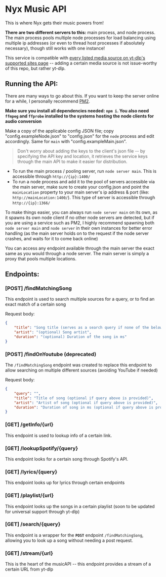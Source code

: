 # Nyx Music API

This is where Nyx gets their music powers from!

**There are two different servers to this:** main process, and node process. The main process pools multiple node processes for load balancing using multiple ip addresses (or even to thread host processes if absolutely necessary), though still works with one instance!

This service is compatible with [every listed media source on yt-dlp's supported sites page](https://github.com/yt-dlp/yt-dlp/blob/master/supportedsites.md) -- adding a certain media source is not issue-worthy of this repo, but rather yt-dlp.

## Running the API:

There are many ways to go about this. If you want to keep the server online for a while, I personally recommend [PM2](https://pm2.keymetrics.io/).

**Make sure you install all dependencies needed: `npm i`. You also need `ffmpeg` and `ffprobe` installed to the systems hosting the node clients for audio conversion**

Make a copy of the applicable config JSON file; copy "config.exampleNode.json" to "config.json" for the `node` process and edit accordingly. Same for `main` with "config.exampleMain.json".

> Don't worry about adding the keys to the client's json file -- by specifying the API key and location, it retrieves the service keys through the main API to make it easier for distribution.

- To run the main process / pooling server, run `node server main`. This is accessible through `http://{ip}:1400/`
- To run a node process and add it to the pool of servers accessible via the main server, make sure to create your config.json and point the `mainLocation` property to your main server's ip address & port (like: `http://mainLocation:1400/`). This type of server is accessible through `http://{ip}:1366/`

To make things easier, you can always run `node server main` on its own, as it spawns its own node client if no other node servers are detected, but if you are using a service such as PM2, I highly recommend spawning both `node server main` and `node server` in their own instances for better error handling (as the main server holds on to the request if the node server crashes, and waits for it to come back online)

You can access any endpoint available through the main server the exact same as you would through a node server. The main server is simply a proxy that pools multiple locations.

## Endpoints:

### [POST] /findMatchingSong

This endpoint is used to search multiple sources for a query, or to find an exact match of a certain song

Request body:

```json
{
    "title": "Song title (serves as a search query if none of the below are included)",
    "artist": "(optional) Song artist",
    "duration": "(optional) Duration of the song in ms"
}
```

### [POST] /findOnYoutube (deprecated)

The `/findMatchingSong` endpoint was created to replace this endpoint to allow searching on multiple different sources (avoiding YouTube if needed)

Request body:

```json
{
    "query": "",
    "title": "Title of song (optional if query above is provided)",
    "artist": "Artist of song (optional if query above is provided)",
    "duration": "Duration of song in ms (optional if query above is provided)"
}
```

### [GET] /getInfo/{url}

This endpoint is used to lookup info of a certain link.

### [GET] /lookupSpotify/{query}

This endpoint looks for a certain song through Spotify's API.

### [GET] /lyrics/{query}

This endpoint looks up for lyrics through certain endpoints

### [GET] /playlist/{url}

This endpoint looks up the songs in a certain playlist (soon to be updated for universal support through yt-dlp)

### [GET] /search/{query}

This endpoint is a wrapper for the **`POST`** endpoint `/findMatchingSong`, allowing you to look up a song without needing a post request.

### [GET] /stream/{url}

This is the heart of the musicAPI -- this endpoint provides a stream of a certain URL from yt-dlp
